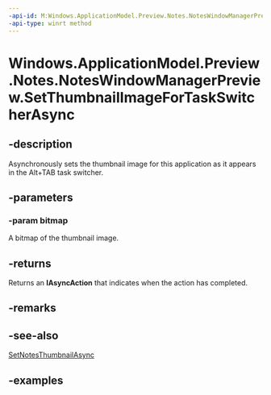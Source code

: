 ```yaml
---
-api-id: M:Windows.ApplicationModel.Preview.Notes.NotesWindowManagerPreview.SetThumbnailImageForTaskSwitcherAsync(Windows.Graphics.Imaging.SoftwareBitmap)
-api-type: winrt method
---
```


<!-- Method syntax.
public IAsyncAction NotesWindowManagerPreview.SetThumbnailImageForTaskSwitcherAsync(SoftwareBitmap bitmap)
-->

# Windows.ApplicationModel.Preview.Notes.NotesWindowManagerPreview.SetThumbnailImageForTaskSwitcherAsync


## -description

Asynchronously sets the thumbnail image for this application as it appears in the Alt+TAB task switcher.

## -parameters

### -param bitmap

A bitmap of the thumbnail image.

## -returns

Returns an **IAsyncAction** that indicates when the action has completed.

## -remarks

## -see-also

[SetNotesThumbnailAsync](noteswindowmanagerpreview_setnotesthumbnailasync_281830069.md)

## -examples

